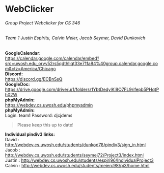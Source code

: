 # WebClicker 
###### Group Project Webclicker for CS 346 
###### Team 1 Justin Espiritu, Calvin Meier, Jacob Seymer, David Dunkovich 

**GoogleCalendar:** <br />
https://calendar.google.com/calendar/embed?src=uwosh.edu_orvv52rs5qdthllqt33e711a84%40group.calendar.google.com&ctz=America/Chicago<br />
**Discord:** <br />
https://discord.gg/ECBnSsQ <br />
**GoogleDoc:** <br />
https://drive.google.com/drive/u/1/folders/1YbtDedylKl8O7FL9rifepb5PHqtPh02W <br />
**phpMyAdmin:** <br />
https://webdev.cs.uwosh.edu/phpmyadmin <br />
**phpMyAdmin:** <br />
Login: team1
Password: djcjdems
> Please keep this up to date!


**Individual pindiv3 links:**<br />
David  : http://webdev.cs.uwosh.edu/students/dunkod78/pindiv3/sign_in.html<br />
Jacob  : http://webdev.cs.uwosh.edu/students/seymej72/Project3/index.html<br />
Justin : http://webdev.cs.uwosh.edu/students/espirj96/IndividualProject3<br />
Calvin : http://webdev.cs.uwosh.edu/students/meierc98/pi3/home.html<br />

